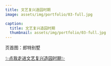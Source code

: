 ```yaml
---
title: 文艺复兴造园时期
image: assets/img/portfolio/03-full.jpg

caption:
  title: 文艺复兴造园时期
  thumbnail: assets/img/portfolio/03-full.jpg
---
```


页首图：郎特别墅

[✨点我走进文艺复兴造园时期✨](./3)


